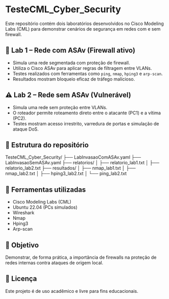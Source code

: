 # TesteCML_Cyber_Security

Este repositório contém dois laboratórios desenvolvidos no Cisco Modeling Labs (CML) para demonstrar cenários de segurança em redes com e sem firewall.

## 🔐 Lab 1 – Rede com ASAv (Firewall ativo)

- Simula uma rede segmentada com proteção de firewall.
- Utiliza o Cisco ASAv para aplicar regras de filtragem entre VLANs.
- Testes realizados com ferramentas como `ping`, `nmap`, `hping3` e `arp-scan`.
- Resultados mostram bloqueio eficaz de tráfego malicioso.

## ⚠️ Lab 2 – Rede sem ASAv (Vulnerável)

- Simula uma rede sem proteção entre VLANs.
- O roteador permite roteamento direto entre o atacante (PC1) e a vítima (PC2).
- Testes mostram acesso irrestrito, varredura de portas e simulação de ataque DoS.

## 📂 Estrutura do repositório
TesteCML_Cyber_Security/ ├── LabInvasaoComASAv.yaml ├── LabInvasaoSemASAv.yaml ├── relatorios/ │   ├── relatorio_lab1.txt │   ├── relatorio_lab2.txt ├── resultados/ │   ├── nmap_lab1.txt │   ├── nmap_lab2.txt │   ├── hping3_lab2.txt │   └── ping_lab2.txt

## 🧪 Ferramentas utilizadas

- Cisco Modeling Labs (CML)
- Ubuntu 22.04 (PCs simulados)
- Wireshark
- Nmap
- Hping3
- Arp-scan

## 📌 Objetivo

Demonstrar, de forma prática, a importância de firewalls na proteção de redes internas contra ataques de origem local.

## 📄 Licença

Este projeto é de uso acadêmico e livre para fins educacionais.